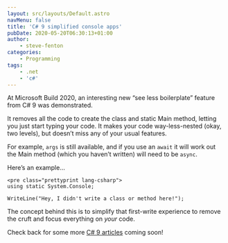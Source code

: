 ```yaml
---
layout: src/layouts/Default.astro
navMenu: false
title: 'C# 9 simplified console apps'
pubDate: 2020-05-20T06:30:13+01:00
author:
    - steve-fenton
categories:
    - Programming
tags:
    - .net
    - 'c#'
---
```


At Microsoft Build 2020, an interesting new “see less boilerplate” feature from C# 9 was demonstrated.

It removes all the code to create the class and static Main method, letting you just start typing your code. It makes your code way-less-nested (okay, two levels), but doesn’t miss any of your usual features.

For example, `args` is still available, and if you use an `await` it will work out the Main method (which you haven’t written) will need to be `async`.

Here’s an example…

```
<pre class="prettyprint lang-csharp">
using static System.Console;

WriteLine("Hey, I didn't write a class or method here!");
```
The concept behind this is to simplify that first-write experience to remove the cruft and focus everything on *your* code.

Check back for some more [C# 9 articles](https://www.stevefenton.co.uk/tag/c-sharp/) coming soon!